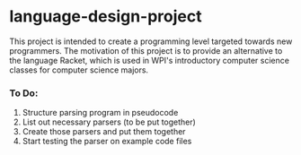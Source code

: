 # language-design-project
This project is intended to create a programming level targeted towards new programmers. The motivation of this project is to provide an alternative to the language Racket, which is used in WPI's introductory computer science classes for computer science majors. 
### To Do:
1) Structure parsing program in pseudocode
2) List out necessary parsers (to be put together)
3) Create those parsers and put them together
4) Start testing the parser on example code files
